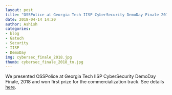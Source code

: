 ```yaml
---
layout: post
title: "OSSPolice at Georgia Tech IISP CyberSecurity DemoDay Finale 2018"
date: 2018-04-14 14:20
author: Ashish
categories:
- blog
- Gatech
- Security
- IISP
- DemoDay
img: cybersec_finale_2018.jpg
thumb: cybersec_finale_2018_tn.jpg
---
```


We presented OSSPolice at Georgia Tech IISP CyberSecurity DemoDay Finale, 2018 and won first prize for the commercialization track.
See details [here].

[here]: https://cyber.gatech.edu/cyber-demo-day
